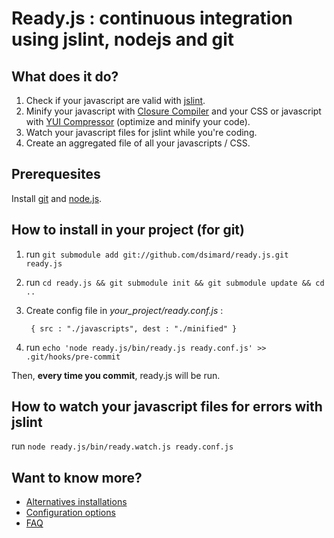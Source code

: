 # Ready.js : continuous integration using jslint, nodejs and git

## What does it do?
1. Check if your javascript are valid with [jslint](http://www.jslint.com/).
2. Minify your javascript with [Closure Compiler](http://code.google.com/closure/compiler/) and your CSS or javascript with [YUI Compressor](http://developer.yahoo.com/yui/compressor/) (optimize and minify your code).
3. Watch your javascript files for jslint while you're coding.
4. Create an aggregated file of all your javascripts / CSS.

## Prerequesites 

Install [git](http://git-scm.com/) and [node.js](http://nodejs.org/#download).

## How to install in your project (for git)

1. run `git submodule add git://github.com/dsimard/ready.js.git ready.js`
2. run `cd ready.js && git submodule init && git submodule update && cd ..`
3. Create config file in *your_project/ready.conf.js* :

        { src : "./javascripts", dest : "./minified" }
      
4. run `echo 'node ready.js/bin/ready.js ready.conf.js' >> .git/hooks/pre-commit`

Then, **every time you commit**, ready.js will be run.

## How to watch your javascript files for errors with jslint

run `node ready.js/bin/ready.watch.js ready.conf.js`

## Want to know more?

* [Alternatives installations](http://github.com/dsimard/ready.js/wiki)
* [Configuration options](https://github.com/dsimard/ready.js/wiki/Configuration-options)
* [FAQ](https://github.com/dsimard/ready.js/wiki/FAQ)



